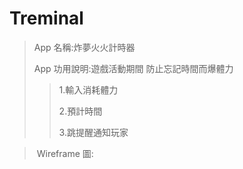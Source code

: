 # Treminal
> App 名稱:炸夢火火計時器
>
> App 功用說明:遊戲活動期間 防止忘記時間而爆體力
>>1.輸入消耗體力
>>
>>2.預計時間
>>
>>3.跳提醒通知玩家

> Wireframe 圖:
